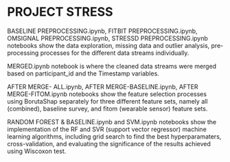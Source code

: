 # PROJECT STRESS

BASELINE PREPROCESSING.ipynb, FITBIT PREPROCESSING.ipynb, OMSIGNAL PREPROCESSING.ipynb, STRESSD PREPROCESSING.ipynb notebooks show the 
data exploration, missing data and outlier analysis, pre-processing processes for the different data streams individually.

MERGED.ipynb notebook is where the cleaned data streams were merged based on participant_id and the Timestamp variables.

AFTER MERGE- ALL.ipynb, AFTER MERGE-BASELINE.ipynb, AFTER MERGE-FITOM.ipynb notebooks show the feature selection processes using BorutaShap
separately for three different feature sets, namely all (combined), baseline survey, and fitom (wearable sensor) feature sets.

RANDOM FOREST & BASELINE.ipynb and SVM.ipynb notebooks show the implementation of the RF and SVR (support vector regressor) machine
learning algorithms, including grid search to find the best hyperparamaters, cross-validation, and evaluating the significance of the
results achieved using Wiscoxon test. 
